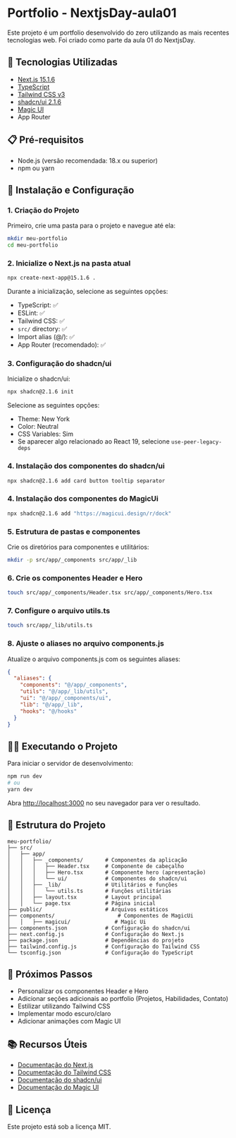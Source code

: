 # Portfolio - NextjsDay-aula01

Este projeto é um portfolio desenvolvido do zero utilizando as mais recentes tecnologias web. Foi criado como parte da aula 01 do NextjsDay.

## 🚀 Tecnologias Utilizadas

- [Next.js 15.1.6](https://nextjs.org/)
- [TypeScript](https://www.typescriptlang.org/)
- [Tailwind CSS v3](https://tailwindcss.com/)
- [shadcn/ui 2.1.6](https://ui.shadcn.com/)
- [Magic UI](https://magicui.dev/)
- App Router

## 📋 Pré-requisitos

- Node.js (versão recomendada: 18.x ou superior)
- npm ou yarn

## 🔧 Instalação e Configuração

### 1. Criação do Projeto

Primeiro, crie uma pasta para o projeto e navegue até ela:

```bash
mkdir meu-portfolio
cd meu-portfolio
```

### 2. Inicialize o Next.js na pasta atual

```bash
npx create-next-app@15.1.6 .
```

Durante a inicialização, selecione as seguintes opções:

- TypeScript: ✅
- ESLint: ✅
- Tailwind CSS: ✅
- `src/` directory: ✅
- Import alias (@/): ✅
- App Router (recomendado): ✅

### 3. Configuração do shadcn/ui

Inicialize o shadcn/ui:

```bash
npx shadcn@2.1.6 init
```

Selecione as seguintes opções:

- Theme: New York
- Color: Neutral
- CSS Variables: Sim
- Se aparecer algo relacionado ao React 19, selecione `use-peer-legacy-deps`

### 4. Instalação dos componentes do shadcn/ui

```bash
npx shadcn@2.1.6 add card button tooltip separator
```

### 4. Instalação dos componentes do MagicUi

```bash
npx shadcn@2.1.6 add "https://magicui.design/r/dock"
```

### 5. Estrutura de pastas e componentes

Crie os diretórios para componentes e utilitários:

```bash
mkdir -p src/app/_components src/app/_lib
```

### 6. Crie os componentes Header e Hero

```bash
touch src/app/_components/Header.tsx src/app/_components/Hero.tsx
```

### 7. Configure o arquivo utils.ts

```bash
touch src/app/_lib/utils.ts
```

### 8. Ajuste o aliases no arquivo components.js

Atualize o arquivo components.js com os seguintes aliases:

```json
{
  "aliases": {
    "components": "@/app/_components",
    "utils": "@/app/_lib/utils",
    "ui": "@/app/_components/ui",
    "lib": "@/app/_lib",
    "hooks": "@/hooks"
  }
}
```

## 🏃‍♂️ Executando o Projeto

Para iniciar o servidor de desenvolvimento:

```bash
npm run dev
# ou
yarn dev
```

Abra [http://localhost:3000](http://localhost:3000) no seu navegador para ver o resultado.

## 📁 Estrutura do Projeto

```
meu-portfolio/
├── src/
│   ├── app/
│   │   ├── _components/       # Componentes da aplicação
│   │   │   ├── Header.tsx     # Componente de cabeçalho
│   │   │   ├── Hero.tsx       # Componente hero (apresentação)
│   │   │   └── ui/            # Componentes do shadcn/ui
│   │   ├── _lib/              # Utilitários e funções
│   │   │   └── utils.ts       # Funções utilitárias
│   │   ├── layout.tsx         # Layout principal
│   │   └── page.tsx           # Página inicial
├── public/                    # Arquivos estáticos
├── components/                    # Componentes de MagicUi
│   │   ├── magicui/              # Magic Ui
├── components.json            # Configuração do shadcn/ui
├── next.config.js             # Configuração do Next.js
├── package.json               # Dependências do projeto
├── tailwind.config.js         # Configuração do Tailwind CSS
└── tsconfig.json              # Configuração do TypeScript
```

## 📝 Próximos Passos

- Personalizar os componentes Header e Hero
- Adicionar seções adicionais ao portfolio (Projetos, Habilidades, Contato)
- Estilizar utilizando Tailwind CSS
- Implementar modo escuro/claro
- Adicionar animações com Magic UI

## 📚 Recursos Úteis

- [Documentação do Next.js](https://nextjs.org/docs)
- [Documentação do Tailwind CSS](https://tailwindcss.com/docs)
- [Documentação do shadcn/ui](https://ui.shadcn.com/docs)
- [Documentação do Magic UI](https://magicui.dev/docs)

## 📄 Licença

Este projeto está sob a licença MIT.

